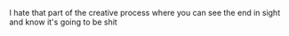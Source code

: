 I hate that part of the creative process where you can see the end in sight and know it's going to be shit

